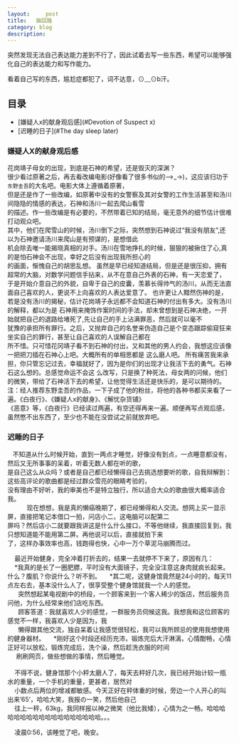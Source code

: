 ```yaml
---
layout:     post
title:   脑回路 
category: blog
description: 
---
```


突然发现无法自己表达能力差到不行了，因此试着去写一些东西，希望可以能够强化自己的表达能力和写作能力。    

看着自己写的东西，尴尬症都犯了，词不达意，⊙﹏⊙b汗。

## 目录
* [嫌疑人x的献身观后感](#Devotion of Suspect x)
* [迟睡的日子](#The day sleep later)


### <a name="Devotion of Suspect X"></a> 嫌疑人X的献身观后感
花岗靖子母女的出现，到底是石神的希望，还是毁灭的深渊？    
    很少看过原著之后，再去看改编电影(好像看了很多书似的—>_->)，这应该归功于`东野圭吾`的大名吧。电影大体上遵循着原著，   
但是还是作了一些改编，如原著中没有的女警察及其对女警的工作生活甚至和汤川间隐隐的情感的表达，石神和汤川一起去爬山看雪    
的描述。作一些改编是有必要的，不然带着已知的结局，毫无意外的细节估计很难打动观众吧。    
    其中，他们在爬雪山的时候，汤川倒下之际，突然想到石神说过“我没有朋友”,还以为石神邀请汤川来爬山是有预谋的，是想借此    
机会除去唯一能揭晓真相的对手。汤川在雪地挣扎的时候，狠狠的被揪住了心,真的是怕石神会不出现，幸好之后没有出现我所担心的     
的画面，惭愧自己的胡思乱想。
    虽然是早已经知道结局，但是还是很压抑，拥有超常的大脑，对数学问题信手拈来，从不在意自己外表的石神，有一天恋爱了，    
于是开始介意自己的外貌，自卑于自己的皮囊，羡慕长得帅气的汤川，从而无法直面自己喜欢的人，更说不上向喜欢的人表达爱意了。
    也许更让人黯然伤神的是，若是没有汤川的揭秘，估计花岗靖子永远都不会知道石神的付出有多大。没有汤川的解释，都以为是
石神用来掩饰作案时间的手法，却未曾想到是石神决绝，一开始就把自己的退路给堵死了,先让自己的手上沾满罪恶，然后就可以毫不    
犹豫的承担所有罪行。之后，又抛弃自己的名誉来伪造自己是个变态跟踪偷窥狂来坐实自己的罪行，甚至让自己喜欢的人误解自己都在      
所不惜。只可惜花冈靖子看不到石神的付出，又和其他的男人约会，我想这应该像一把把刀插在石神心上吧。大概所有的单相思都是
这么磨人吧。
    所有痛苦我来承担，你只管忘记过去，幸福就好了，因为是你们的出现才让我活下去的勇气。石神石这么想的。总感觉命运不会这
么改写，只是换了种死法，母女两的问候，他们的微笑，带给了石神活下去的希望，让他觉得生活还是快乐的，是可以期待的。    
注：经人推荐东野圭吾的作品，一下子成了他的粉丝，将他的各种书都买来看了一遍。《白夜行》、《嫌疑人x的献身》、《解忧杂货铺》    
《恶意》等，《白夜行》已经读过两遍，有空还得再来一遍。顺便再写点观后感，虽然憋不出东西了，至少也不能在没尝试之前就放弃吧。


### <a name="The day sleep later"></a> 迟睡的日子 

    不知道从什么时候开始，直到一两点才睡觉，好像没有到点，一点睡意都没有，然后又无所事事的呆着，听着无数人都在听的歌，   
 是自己这么从众吗？或者是自己都已经懒得自己去挑选想要听的歌，自我辩解到：这些高评论的歌曲都是经过群众雪亮的眼睛考验的，   
 没有理由不好听，我的审美也不是特立独行，所以适合大众的歌曲很大概率适合我。    
        
    现在想想，我是真的懒癌晚期了，都已经懒得和人交流。想网上买一显示屏，直接把笔记本借口一拍，问店小二，这电脑可以配第二   
 屏吗？然后店小二就要跟我讲这是什么什么接口，不等他继续，我直接回复到，我只想知道能不能用第二屏。再他说可以后，直接就拍下来   
 了，这样办事效率也高，钱跑得也快，心中一万个草泥马崩腾而过。    
    
     最近开始健身，完全冲着打折去的，结果一去就停不下来了，原因有几：     
     *我真的是长了一圈肥膘，平时没有大面镜子，完全没注意这身肉就疯长起来。什么？腹肌？你说什么？听不到。
     *其二呢，这健身馆竟然是24小时的，每天11点左右去，基本没什么人了，很享受整个健身馆就我一个人的感觉。   
       突然想起某电视剧中的桥段，一个顾客来到一个客人稀少的饭店，然后服务员问他，为什么经常来他们店吃东西。     
       顾客答道：我就喜欢人少的感觉，一群服务员伺候这我。我想我和这位顾客的感觉不一样，我喜欢人少是因为，我    
       懒得跟其他交流，独自呆着让我感觉很轻松，我可以我所顾忌的使用我想使用的健身器材。
     *刚好这个时段还经历充沛，锻炼完后大汗淋漓，心情酣畅，心情正好可以放松，锻炼完成后，洗个澡，然后趁洗衣服的时间    
      刷刷网页，做些想做的事情，然后睡觉。     
          
     不得不说，健身馆那个小秤太磨人了，每天去秤好几次，我已经开始计较一瓶水的重量，一个手机的重量，更甚者，居然对    
     小数点后两位的增减都敏感。今天正好在秤体重的时候，旁边一个人开心的叫出来’65‘，哈哈大笑，我报の一笑，然后他自己     
     往上一秤，63kg，我同样报以神之微笑（他比我矮），心情为之一畅。哈哈哈哈哈哈哈哈哈哈哈哈哈哈哈哈哈哈。。。    
           
     凌晨0:56，该睡觉了吧，晚安。
     

